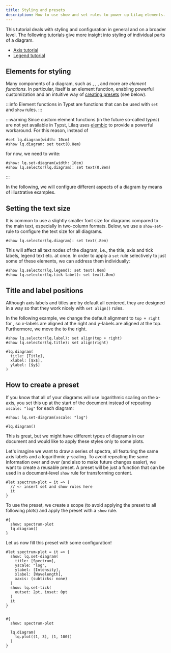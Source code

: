 ```yaml
---
title: Styling and presets
description: How to use show and set rules to power up Lilaq elements. 
---
```


This tutorial deals with styling and configuration in general and on a broader level. The following tutorials give more insight into styling of individual parts of a diagram. 
- [Axis tutorial](axis)
- [Legend tutorial](legend)

## Elements for styling

Many components of a diagram, such as <Crossref target="title" />, <Crossref target="legend" />, <Crossref target="label" />, <Crossref target="grid" /> and more are _element functions_. In particular, <Crossref target="diagram" /> itself is an element function, enabling powerful customization and an intuitive way of [creating presets](#how-to-create-a-preset) (see below). 

:::info
Element functions in Typst are functions that can be used with `set` and `show` rules. 
:::

:::warning
Since custom element functions (in the future so-called _types_) are not yet available in Typst, Lilaq uses [elembic](https://github.com/PgBiel/elembic) to provide a powerful workaround. For this reason, instead of
```typ
#set lq.diagram(width: 10cm)
#show lq.diagram: set text(0.8em)
```
for now, we need to write:
```typ
#show: lq.set-diagram(width: 10cm)
#show lq.selector(lq.diagram): set text(0.8em)
```
:::

In the following, we will configure different aspects of a diagram by means of illustrative examples. 

## Setting the text size


It is common to use a slightly smaller font size for diagrams compared to the main text, especially in two-column formats. Below, we use a `show`-`set`-rule to configure the text size for all diagrams. 

```typ
#show lq.selector(lq.diagram): set text(.8em)
```

This will affect all text nodes of the diagram, i.e., the title, axis and tick labels, legend text etc. at once. In order to apply a `set` rule selectively to just some of these elements, we can address them individually:

```typ
#show lq.selector(lq.legend): set text(.8em)
#show lq.selector(lq.tick-label): set text(.8em)
```



## Title and label positions

Although axis labels and titles are by default all centered, they are designed in a way so that they work nicely with `set align()` rules. 

In the following example, we change the default alignment to `top + right` for <Crossref target="label" />, so $x$-labels are aligned at the right and $y$-labels are aligned at the top. Furthermore, we move the <Crossref target="title" /> to the right. 
```example
#show lq.selector(lq.label): set align(top + right)
#show lq.selector(lq.title): set align(right)

#lq.diagram(
  title: [Title],
  xlabel: [$x$],
  ylabel: [$y$]
)
```



## How to create a preset

If you know that all of your diagrams will use logarithmic scaling on the $x$-axis, you set this up at the start of the document instead of repeating `xscale: "log"` for each diagram:

```typ
#show: lq.set-diagram(xscale: "log")

#lq.diagram()
```

<!-- Even better would be to create a reusable _preset_ for similar diagrams.  -->
This is great, but we might have different types of diagrams in our document and would like to apply these styles only to some plots. 

Let's imagine we want to draw a series of spectra, all featuring the same axis labels and a logarithmic $y$-scaling. To avoid repeating the same information over and over (and also to make future changes easier), we want to create a reusable preset. A preset will be just a function that can be used in a document-level `show` rule for transforming content. 

```typ
#let spectrum-plot = it => {
  // <- insert set and show rules here
  it
}
```
To use the preset, we create a scope (to avoid applying the preset to all following plots) and apply the preset with a `show` rule.
```typ
#{
  show: spectrum-plot
  lq.diagram()
}
```

Let us now fill this preset with some configuration!

```example
#let spectrum-plot = it => {
  show: lq.set-diagram(
    title: [Spectrum], 
    yscale: "log",
    ylabel: [Intensity],
    xlabel: [Wavelength],
    xaxis: (subticks: none)
  )
  show: lq.set-tick(
    outset: 2pt, inset: 0pt
  )
  it
}


#{
  show: spectrum-plot

  lq.diagram(
    lq.plot((1, 3), (1, 100))
  )
}
```
